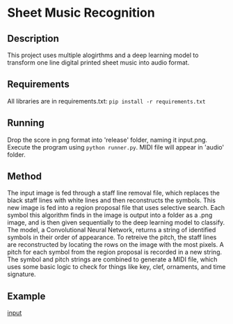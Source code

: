 # Sheet Music Recognition

## Description

This project uses multiple alogirthms and a deep learning model to transform one line digital printed sheet music into audio format.

## Requirements

All libraries are in requirements.txt: `pip install -r requirements.txt`

## Running

Drop the score in png format into 'release' folder, naming it input.png. Execute the program using `python runner.py`. MIDI file will appear in 'audio' folder.

## Method

The input image is fed through a staff line removal file, which replaces the black staff lines with white lines and then reconstructs the symbols. This new image is fed into a region proposal file that uses selective search. Each symbol this algorithm finds in the image is output into a folder as a .png image, and is then given sequentially to the deep learning model to classify. The model, a Convolutional Neural Network, returns a string of identified symbols in their order of appearance. To retreive the pitch, the staff lines are reconstructed by locating the rows on the image with the most pixels. A pitch for each symbol from the region proposal is recorded in a new string. The symbol and pitch strings are combined to generate a MIDI file, which uses some basic logic to check for things like key, clef, ornaments, and time signature. 

## Example

[input](https://github.com/lj-watson/APS360_OpticalMusicRecognition/blob/master/example/input.png)
